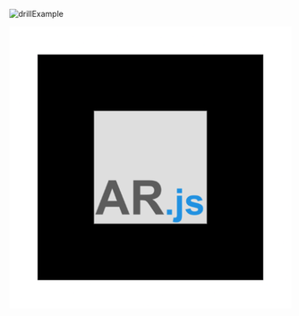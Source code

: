 ![drillExample](https://cshields.ca/wp-content/uploads/2021/01/drillExample.png)



![default-marker](https://raw.githubusercontent.com/charlie5610/drillExample/main/img/pattern-marker.png)
